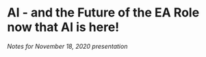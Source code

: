 # AI - and the Future of the EA Role now that AI is here!

_Notes for November 18, 2020 presentation_

